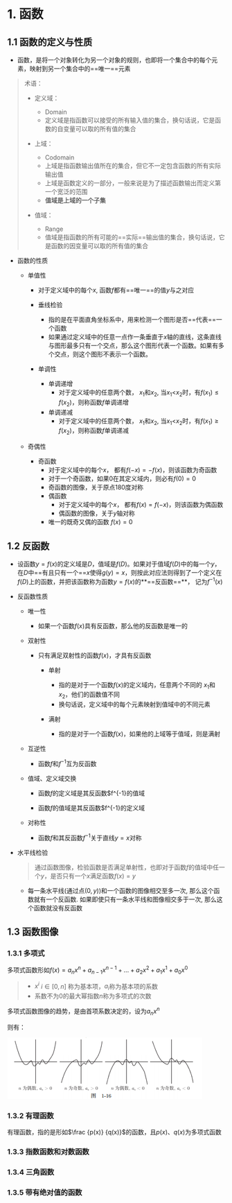 # 1. 函数
## 1.1 函数的定义与性质
- 函数，是将一个对象转化为另一个对象的规则，也即将一个集合中的每个元素，映射到另一个集合中的==唯一==元素

> 术语：
>
> - 定义域：
>     - Domain
>     - 定义域是指函数可以接受的所有输入值的集合，换句话说，它是函数的自变量可以取的所有值的集合
>
> - 上域：
>     - Codomain
>     - 上域是指函数输出值所在的集合，但它不一定包含函数的所有实际输出值
>     - 上域是函数定义的一部分，一般来说是为了描述函数输出而定义第一个宽泛的范围
>     - **值域是上域的一个子集**
>
> - 值域：
>     - Range
>     - 值域是指函数的所有可能的==实际==输出值的集合，换句话说，它是函数的因变量可以取的所有值的集合

- 函数的性质

    - 单值性

        - 对于定义域中的每个$x$, 函数$f$都有==唯一==的值$y$与之对应
        - 垂线检验
            - 指的是在平面直角坐标系中，用来检测一个图形是否==代表==一个函数
            - 如果通过定义域中的任意一点作一条垂直于$x$轴的直线，这条直线与图形最多只有一个交点，那么这个图形代表一个函数。如果有多个交点，则这个图形不表示一个函数。

        - 单调性
            - 单调递增
                - 对于定义域中的任意两个数， $x_1$和$x_2$, 当$x_1$<$x_2$时，有$f(x_1) \leq f(x_2)$，则称函数$f$单调递增
            - 单调递减
                - 对于定义域中的任意两个数， $x_1$和$x_2$, 当$x_1$<$x_2$时，有$f(x_1) \geq f(x_2)$，则称函数$f$单调递减

    - 奇偶性
        - 奇函数
            - 对于定义域中的每个$x$， 都有$f(-x) = -f(x)$，则该函数为奇函数
            - 对于一个奇函数，如果0在其定义域内，则必有$f(0)=0$
            - 奇函数的图像，关于原点180度对称
            - 偶函数
                - 对于定义域中的每个$x$， 都有$f(x) = f(-x)$，则该函数为偶函数
                - 偶函数的图像，关于$y$轴对称
            - 唯一的既奇又偶的函数 $f(x)=0$

## 1.2 反函数

- 设函数$y=f(x)$的定义域是$D$，值域是$f(D)$。如果对于值域$f(D)$中的每一个$y$，在$D$中==有且只有一个==$x$使得$g(y)=x$，则按此对应法则得到了一个定义在$f(D)$上的函数，并把该函数称为函数$y=f(x)$的**==反函数==**， 记为$f^{-1}(x)$

- 反函数性质

    - 唯一性
        - 如果一个函数$f(x)$具有反函数，那么他的反函数是唯一的

    - 双射性

        - 只有满足双射性的函数$f(x)$，才具有反函数

            - 单射
                - 指的是对于一个函数$f(x)$的定义域内，任意两个不同的 $x_1$和$x_2$，他们的函数值不同
                - 换句话说，定义域中的每个元素映射到值域中的不同元素

            - 满射
                - 指的是对于一个函数$f(x)$，如果他的上域等于值域，则是满射

    - 互逆性
        - 函数$f$和$f^{-1}$互为反函数

    - 值域、定义域交换

        - 函数$f$的定义域是其反函数$f^{-1}的值域

        - 函数$f$的值域是其反函数$f^{-1}的定义域

    - 对称性
        - 函数$f$和其反函数$f^{-1}$关于直线$y=x$对称

- 水平线检验

    >  通过函数图像，检验函数是否满足单射性，也即对于函数$f$的值域中任一个$y$，是否只有一个$x$满足函数$f(x)=y$

    - 每一条水平线(通过点$(0, y)$)和一个函数的图像相交至多一次, 那么这个函数就有一个反函数. 如果即使只有一条水平线和图像相交多于一次, 那么这个函数就没有反函数 

## 1.3 函数图像

### 1.3.1 多项式

多项式函数形如$f(x)=a_nx^n + a_{n-1}x^{n-1}+...+ a_2x^2 + a_1x^1 + a_0x^0$

> - $x^i$ $i \in [0, n]$ 称为基本项，$a_i$称为基本项的系数
> - 系数不为0的最大幂指数$n$称为多项式的次数

多项式函数图像的趋势，是由首项系数决定的，设为$a_nx^n$

则有：

![alt text](<第一章 函数 图像 直线.assets/image-20241111130951071.png>)

### 1.3.2 有理函数

有理函数，指的是形如$\frac {p(x)} {q(x)}$的函数，且$p(x)$、$q(x)$为多项式函数

### 1.3.3 指数函数和对数函数

### 1.3.4 三角函数

### 1.3.5 带有绝对值的函数

























